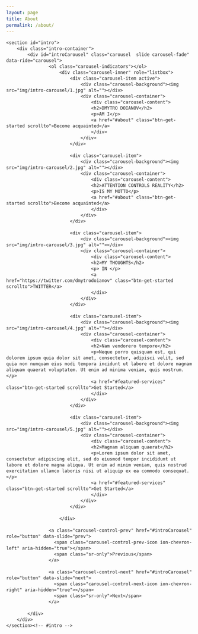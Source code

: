 ```yaml
---
layout: page
title: About
permalink: /about/
---
```






	<section id="intro">
		<div class="intro-container">
			<div id="introCarousel" class="carousel  slide carousel-fade" data-ride="carousel">
					<ol class="carousel-indicators"></ol>
						<div class="carousel-inner" role="listbox">
							<div class="carousel-item active">
								<div class="carousel-background"><img src="img/intro-carousel/1.jpg" alt=""></div>
								<div class="carousel-container">
									<div class="carousel-content">
									<h2>DMYTRO DOIANOV</h2>
									<p>AM I</p>
									<a href="#about" class="btn-get-started scrollto">Become acquainted</a>
									</div>
								</div>
							</div>

							<div class="carousel-item">
								<div class="carousel-background"><img src="img/intro-carousel/2.jpg" alt=""></div>
								<div class="carousel-container">
									<div class="carousel-content">
									<h2>ATTENTION CONTROLS REALITY</h2>
									<p>IS MY MOTTO</p>
									<a href="#about" class="btn-get-started scrollto">Become acquainted</a>
									</div>
								</div>
							</div>

							<div class="carousel-item">
								<div class="carousel-background"><img src="img/intro-carousel/3.jpg" alt=""></div>
								<div class="carousel-container">
									<div class="carousel-content">
									<h2>MY THOUGHTS</h2>
									<p> IN </p>
									<a href="https://twitter.com/dmytrodoianov" class="btn-get-started scrollto">TWITTER</a>
									</div>
								</div>
							</div>

							<div class="carousel-item">
								<div class="carousel-background"><img src="img/intro-carousel/4.jpg" alt=""></div>
								<div class="carousel-container">
									<div class="carousel-content">
									<h2>Nam vendorero tempore</h2>
									<p>Neque porro quisquam est, qui dolorem ipsum quia dolor sit amet, consectetur, adipisci velit, sed quia non numquam eius modi tempora incidunt ut labore et dolore magnam aliquam quaerat voluptatem. Ut enim ad minima veniam, quis nostrum.</p>
									<a href="#featured-services" class="btn-get-started scrollto">Get Started</a>
									</div>
								</div>
							</div>

							<div class="carousel-item">
								<div class="carousel-background"><img src="img/intro-carousel/5.jpg" alt=""></div>
								<div class="carousel-container">
									<div class="carousel-content">
									<h2>Magnam aliquam quaerat</h2>
									<p>Lorem ipsum dolor sit amet, consectetur adipiscing elit, sed do eiusmod tempor incididunt ut labore et dolore magna aliqua. Ut enim ad minim veniam, quis nostrud exercitation ullamco laboris nisi ut aliquip ex ea commodo consequat.</p>
									<a href="#featured-services" class="btn-get-started scrollto">Get Started</a>
									</div>
								</div>
							</div>

						</div>

					<a class="carousel-control-prev" href="#introCarousel" role="button" data-slide="prev">
					  <span class="carousel-control-prev-icon ion-chevron-left" aria-hidden="true"></span>
					  <span class="sr-only">Previous</span>
					</a>

					<a class="carousel-control-next" href="#introCarousel" role="button" data-slide="next">
					  <span class="carousel-control-next-icon ion-chevron-right" aria-hidden="true"></span>
					  <span class="sr-only">Next</span>
					</a>

			</div>
		</div>
	</section><!-- #intro -->